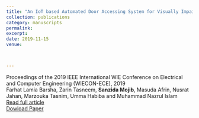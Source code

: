 ```yaml
---
title: "An IoT based Automated Door Accessing System for Visually Impaired People"
collection: publications
category: manuscripts
permalink: 
excerpt: 
date: 2019-11-15
venue: 


 
---
```

Proceedings of the 2019 IEEE International WIE Conference on Electrical and Computer Engineering (WIECON-ECE), 2019  
Farhat Lamia Barsha, Zarin Tasneem, **Sanzida Mojib**, Masuda Afrin, Nusrat Jahan, Marzouka Tasnim, Umma Habiba and Muhammad Nazrul Islam  
[Read full article](https://ieeexplore.ieee.org/abstract/document/9019945)    
[Dowload Paper](https://ieeexplore.ieee.org/abstract/document/9019945)

